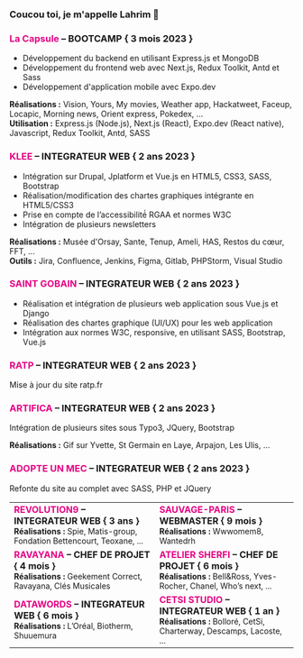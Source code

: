 ### Coucou toi, je m'appelle Lahrim 👋

### <span style="color:#E50084">La Capsule</span> – BOOTCAMP { 3 mois 2023 }
- Développement du backend en utilisant Express.js et MongoDB
- Développement du frontend web avec Next.js, Redux Toolkit, Antd et Sass
- Développement d'application mobile avec Expo.dev

**Réalisations :**
Vision, Yours, My movies, Weather app, Hackatweet, Faceup, Locapic, Morning news, Orient express, Pokedex, ...<br>
**Utilisation :**
Express.js (Node.js), Next.js (React), Expo.dev (React native), Javascript, Redux Toolkit, Antd, SASS


### <span style="color:#E50084">KLEE</span> – INTEGRATEUR WEB { 2 ans 2023 }
- Intégration sur Drupal, Jplatform et Vue.js en HTML5, CSS3, SASS, Bootstrap
- Réalisation/modification des chartes graphiques intégrante en HTML5/CSS3
- Prise en compte de l’accessibilité́ RGAA et normes W3C
- Intégration de plusieurs newsletters

**Réalisations :** Musée d'Orsay, Sante, Tenup, Ameli, HAS, Restos du cœur, FFT, ...<br>
**Outils :** Jira, Confluence, Jenkins, Figma, Gitlab, PHPStorm, Visual Studio


### <span style="color:#E50084">SAINT GOBAIN</span> – INTEGRATEUR WEB { 2 ans 2023 }
- Réalisation et intégration de plusieurs web application sous Vue.js et Django
- Réalisation des chartes graphique (UI/UX) pour les web application
- Intégration aux normes W3C, responsive, en utilisant SASS, Bootstrap, Vue.js


### <span style="color:#E50084">RATP</span> – INTEGRATEUR WEB { 2 ans 2023 }
Mise à jour du site ratp.fr


### <span style="color:#E50084">ARTIFICA</span> – INTEGRATEUR WEB { 2 ans 2023 }
Intégration de plusieurs sites sous Typo3, JQuery, Bootstrap

**Réalisations :** Gif sur Yvette, St Germain en Laye, Arpajon, Les Ulis, ...


### <span style="color:#E50084">ADOPTE UN MEC</span> – INTEGRATEUR WEB { 2 ans 2023 }
Refonte du site au complet avec SASS, PHP et JQuery



|||
|-|-|
| <div style="font-weight: bold; font-size: 16px"><span style="color:#E50084">REVOLUTION9</span> – INTEGRATEUR WEB { 3 ans }</div> <span style="font-size:14px">**Réalisations :** Spie, Matis-group, Fondation Bettencourt, Teoxane, ...</span> | <div style="font-weight: bold; font-size: 16px"><span style="color:#E50084">SAUVAGE-PARIS</span> – WEBMASTER { 9 mois }</div> <span style="font-size:14px">**Réalisations :** Wwwomem8, Wantedrh</span> |
| <div style="font-weight: bold; font-size: 16px"><span style="color:#E50084">RAVAYANA</span> – CHEF DE PROJET { 4 mois }</div> <span style="font-size:14px">**Réalisations :** Geekement Correct, Ravayana, Clés Musicales</span> | <div style="font-weight: bold; font-size: 16px"><span style="color:#E50084">ATELIER SHERFI</span> – CHEF DE PROJET { 6 mois }</div> <span style="font-size:14px">**Réalisations :** Bell&Ross, Yves-Rocher, Chanel, Who’s next, ...</span> |
| <div style="font-weight: bold; font-size: 16px"><span style="color:#E50084">DATAWORDS</span> – INTEGRATEUR WEB { 6 mois }</div> <span style="font-size:14px">**Réalisations :** L’Oréal, Biotherm, Shuuemura</span> | <div style="font-weight: bold; font-size: 16px"><span style="color:#E50084">CETSI STUDIO</span> – INTEGRATEUR WEB { 1 an }</div> <span style="font-size:14px">**Réalisations :** Bolloré, CetSi, Charterway, Descamps, Lacoste, ...</span> |
